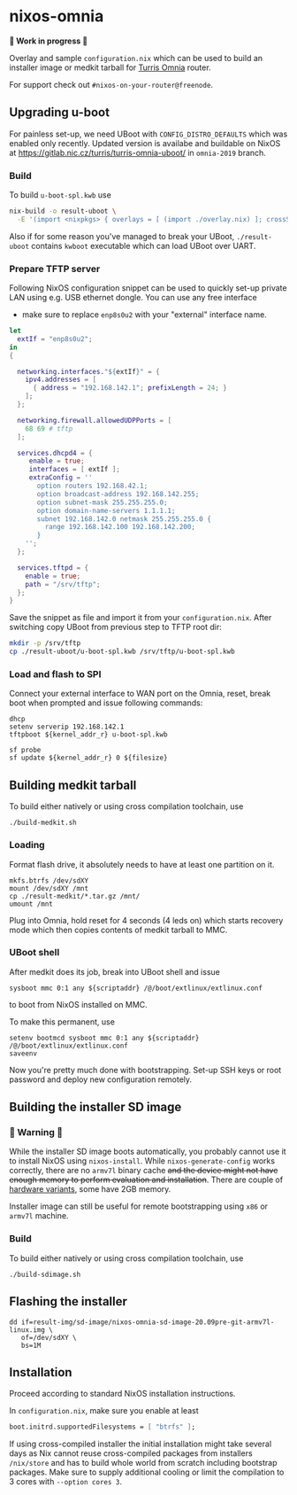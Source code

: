 # nixos-omnia

**🚧 Work in progress 🚧**

Overlay and sample `configuration.nix` which can be used to build an installer
image or medkit tarball for [Turris Omnia](https://docs.turris.cz/hw/omnia/omnia/) router.

For support check out `#nixos-on-your-router@freenode`.

## Upgrading u-boot

For painless set-up, we need UBoot with `CONFIG_DISTRO_DEFAULTS`
which was enabled only recently. Updated version is availabe and buildable on NixOS
at https://gitlab.nic.cz/turris/turris-omnia-uboot/ in `omnia-2019` branch.

### Build

To build `u-boot-spl.kwb` use

```bash
nix-build -o result-uboot \
  -E '(import <nixpkgs> { overlays = [ (import ./overlay.nix) ]; crossSystem = "armv7l-linux"; } ).uBootOmnia'
```

Also if for some reason you've managed to break your UBoot, `./result-uboot` contains `kwboot` executable
which can load UBoot over UART.

### Prepare TFTP server

Following NixOS configuration snippet can be used to quickly set-up
private LAN using e.g. USB ethernet dongle. You can use any free interface
- make sure to replace `enp8s0u2` with your "external" interface name.

```nix
let
  extIf = "enp8s0u2";
in
{

  networking.interfaces."${extIf}" = {
    ipv4.addresses = [
      { address = "192.168.142.1"; prefixLength = 24; }
    ];
  };

  networking.firewall.allowedUDPPorts = [
    68 69 # tftp
  ];

  services.dhcpd4 = {
     enable = true;
     interfaces = [ extIf ];
     extraConfig = ''
       option routers 192.168.42.1;
       option broadcast-address 192.168.142.255;
       option subnet-mask 255.255.255.0;
       option domain-name-servers 1.1.1.1;
       subnet 192.168.142.0 netmask 255.255.255.0 {
         range 192.168.142.100 192.168.142.200;
       }
    '';
  };

  services.tftpd = {
    enable = true;
    path = "/srv/tftp";
  };
}
```

Save the snippet as file and import it from your `configuration.nix`. After switching copy UBoot from previous step to TFTP root dir:

```bash
mkdir -p /srv/tftp
cp ./result-uboot/u-boot-spl.kwb /srv/tftp/u-boot-spl.kwb
```

### Load and flash to SPI

Connect your external interface to WAN port on the Omnia, reset, break boot when prompted and
issue following commands:

```
dhcp
setenv serverip 192.168.142.1
tftpboot ${kernel_addr_r} u-boot-spl.kwb

sf probe
sf update ${kernel_addr_r} 0 ${filesize}
```

## Building medkit tarball

To build either natively or using cross compilation toolchain, use

```
./build-medkit.sh
```

### Loading

Format flash drive, it absolutely needs to have at least one partition on it.

```
mkfs.btrfs /dev/sdXY
mount /dev/sdXY /mnt
cp ./result-medkit/*.tar.gz /mnt/
umount /mnt
```

Plug into Omnia, hold reset for 4 seconds (4 leds on) which starts
recovery mode which then copies contents of medkit tarball to MMC.

### UBoot shell

After medkit does its job, break into UBoot shell and issue

```
sysboot mmc 0:1 any ${scriptaddr} /@/boot/extlinux/extlinux.conf
```

to boot from NixOS installed on MMC.

To make this permanent, use

```
setenv bootmcd sysboot mmc 0:1 any ${scriptaddr} /@/boot/extlinux/extlinux.conf
saveenv
```

Now you're pretty much done with bootstrapping. Set-up SSH keys or root password
and deploy new configuration remotely.

## Building the installer SD image

### 🚧 Warning 🚧

While the installer SD image boots automatically, you probably cannot use
it to install NixOS using `nixos-install`. While `nixos-generate-config`
works correctly, there are no `armv7l` binary cache ~~and the device
might not have enough memory to perform evaluation and installation~~.
There are couple of [hardware variants](https://docs.turris.cz/hw/omnia/revisions/), some have 2GB memory.

Installer image can still be useful for remote bootstrapping using `x86` or `armv7l` machine.

### Build

To build either natively or using cross compilation toolchain, use

```
./build-sdimage.sh
```

## Flashing the installer

```
dd if=result-img/sd-image/nixos-omnia-sd-image-20.09pre-git-armv7l-linux.img \
   of=/dev/sdXY \
   bs=1M
```

## Installation

Proceed according to standard NixOS installation instructions.

In `configuration.nix`, make sure you enable at least

```nix
boot.initrd.supportedFilesystems = [ "btrfs" ];
```

If using cross-compiled installer the initial installation might take several days
as Nix cannot reuse cross-compiled packages from installers `/nix/store` and
has to build whole world from scratch including bootstrap packages. Make sure to
supply additional cooling or limit the compilation to 3 cores with `--option cores 3`.
